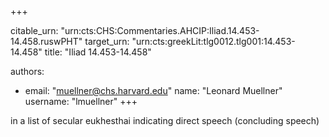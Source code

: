 +++


citable_urn: "urn:cts:CHS:Commentaries.AHCIP:Iliad.14.453-14.458.ruswPHT"
target_urn: "urn:cts:greekLit:tlg0012.tlg001:14.453-14.458"
title: "Iliad 14.453-14.458"

authors:
- email: "muellner@chs.harvard.edu"
  name: "Leonard Muellner"
  username: "lmuellner"
+++

<p>in a list of secular eukhesthai indicating direct speech (concluding speech)</p>
